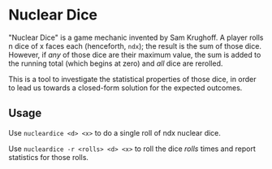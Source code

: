 # Nuclear Dice

"Nuclear Dice" is a game mechanic invented by Sam Krughoff.  A player
rolls n dice of x faces each (henceforth, `ndx`); the result is the sum
of those dice.  However, if *any* of those dice are their maximum value,
the sum is added to the running total (which begins at zero) and *all*
dice are rerolled.

This is a tool to investigate the statistical properties of those dice,
in order to lead us towards a closed-form solution for the expected
outcomes.

## Usage

Use `nucleardice <d> <x>` to do a single roll of ndx nuclear dice.

Use `nucleardice -r <rolls> <d> <x>` to roll the dice _rolls_ times and
report statistics for those rolls.


